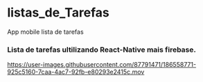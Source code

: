 # listas_de_Tarefas
App mobile lista de tarefas

<h3> Lista de tarefas ultilizando React-Native mais firebase.</h3>

https://user-images.githubusercontent.com/87791471/186558771-925c5160-7caa-4ac7-92fb-e80293e2415c.mov

